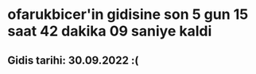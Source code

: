 # ofarukbicer'in gidisine son 5 gun 15 saat 42 dakika 09 saniye kaldi

## Gidis tarihi: 30.09.2022 :(